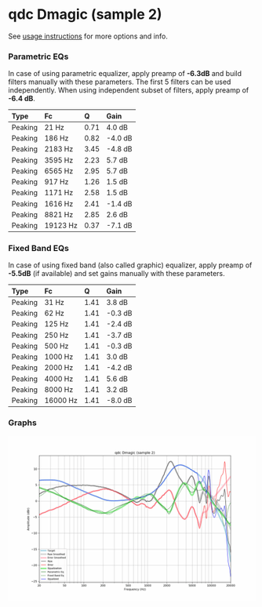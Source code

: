 # qdc Dmagic (sample 2)
See [usage instructions](https://github.com/jaakkopasanen/AutoEq#usage) for more options and info.

### Parametric EQs
In case of using parametric equalizer, apply preamp of **-6.3dB** and build filters manually
with these parameters. The first 5 filters can be used independently.
When using independent subset of filters, apply preamp of **-6.4 dB**.

| Type    | Fc       |    Q | Gain    |
|:--------|:---------|:-----|:--------|
| Peaking | 21 Hz    | 0.71 | 4.0 dB  |
| Peaking | 186 Hz   | 0.82 | -4.0 dB |
| Peaking | 2183 Hz  | 3.45 | -4.8 dB |
| Peaking | 3595 Hz  | 2.23 | 5.7 dB  |
| Peaking | 6565 Hz  | 2.95 | 5.7 dB  |
| Peaking | 917 Hz   | 1.26 | 1.5 dB  |
| Peaking | 1171 Hz  | 2.58 | 1.5 dB  |
| Peaking | 1616 Hz  | 2.41 | -1.4 dB |
| Peaking | 8821 Hz  | 2.85 | 2.6 dB  |
| Peaking | 19123 Hz | 0.37 | -7.1 dB |

### Fixed Band EQs
In case of using fixed band (also called graphic) equalizer, apply preamp of **-5.5dB**
(if available) and set gains manually with these parameters.

| Type    | Fc       |    Q | Gain    |
|:--------|:---------|:-----|:--------|
| Peaking | 31 Hz    | 1.41 | 3.8 dB  |
| Peaking | 62 Hz    | 1.41 | -0.3 dB |
| Peaking | 125 Hz   | 1.41 | -2.4 dB |
| Peaking | 250 Hz   | 1.41 | -3.7 dB |
| Peaking | 500 Hz   | 1.41 | -0.3 dB |
| Peaking | 1000 Hz  | 1.41 | 3.0 dB  |
| Peaking | 2000 Hz  | 1.41 | -4.2 dB |
| Peaking | 4000 Hz  | 1.41 | 5.6 dB  |
| Peaking | 8000 Hz  | 1.41 | 3.2 dB  |
| Peaking | 16000 Hz | 1.41 | -8.0 dB |

### Graphs
![](./qdc%20Dmagic%20(sample%202).png)
